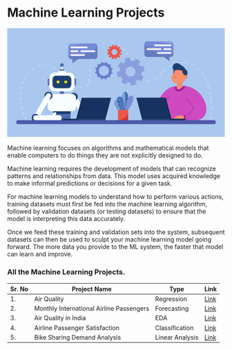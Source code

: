 # Machine Learning Projects

![](https://github.com/ShivankUdayawal/Machine-Learning-Projectcs/blob/main/Images/image.jpg)

Machine learning focuses on algorithms and mathematical models that enable computers to do things they are not explicitly designed to do.

Machine learning requires the development of models that can recognize patterns and relationships from data. This model uses acquired knowledge to make informal predictions or decisions for a given task.

For machine learning models to understand how to perform various actions, training datasets must first be fed into the machine learning algorithm, followed by validation datasets (or testing datasets) to ensure that the model is interpreting this data accurately.

Once we feed these training and validation sets into the system, subsequent datasets can then be used to sculpt your machine learning model going forward. The more data you provide to the ML system, the faster that model can learn and improve.

### All the Machine Learning Projects.

| Sr. No | Project Name	| Type | Link |
| ------------- | ------------- | ------------- | ------------- |
| 1. | Air Quality | Regression | [Link](https://github.com/ShivankUdayawal/Machine-Learning-Projectcs/tree/main/Air%20Quality) |
| 2. | Monthly International Airline Passengers | Forecasting | [Link](https://github.com/ShivankUdayawal/Machine-Learning-Projectcs/tree/main/Air%20Passenger) | 
| 3. | Air Quality in India | EDA | [Link](https://github.com/ShivankUdayawal/Machine-Learning-Projectcs/tree/main/Air%20Quality%20in%20India) | 
| 4. | Airline Passenger Satisfaction | Classification | [Link](https://github.com/ShivankUdayawal/Machine-Learning-Projects/tree/main/Airline%20Passenger%20Satisfaction) |
| 5. | Bike Sharing Demand Analysis | Linear Analysis | [Link](https://github.com/ShivankUdayawal/Machine-Learning-Projects/tree/main/Bike%20Sharing%20Demand) |


